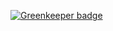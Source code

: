 
[![Greenkeeper badge](https://badges.greenkeeper.io/sirian/node-msgpack-rpc.svg)](https://greenkeeper.io/)
